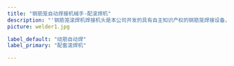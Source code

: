 ```yaml
---
title: "钢筋笼自动焊接机械手-配滚焊机"
description: "'钢筋笼滚焊机焊接机头是本公司开发的具有自主知识产权的钢筋笼焊接设备，设备配套钢筋笼滚焊机，本设备申请有两项发明专利，一项实用新型专利,一项外观专利。设备主要用于地铁，桥梁，房建，机场，高速，地基基础。钢筋笼绕焊机采用PLC控制，能自动焊接钢筋笼，不需要人工参与，焊接效率高，每个焊点的焊接时间最快能达到0.7秒，最少能节省两个焊工。焊接速度快，焊接质量好，无虚焊，保证质量。采用触摸屏，操作简单。产品质量完全达到规范要求。"
picture: welder1.jpg

label_default: "绕筋自动焊" 
label_primary: "配套滚焊机"

---
```


